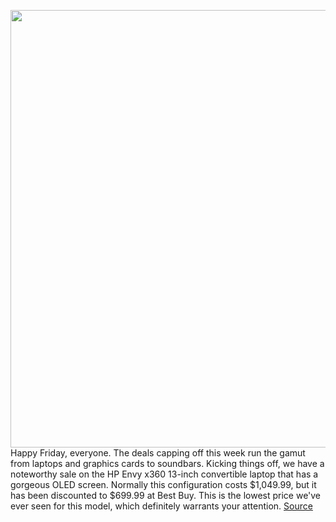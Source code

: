 <img src='https://cdn.vox-cdn.com/thumbor/JSLvcpMSnnkogRgAd-mtBkZHhF8=/0x0:2040x1360/1200x800/filters:focal(857x517:1183x843)/cdn.vox-cdn.com/uploads/chorus_image/image/70727041/mchin_200705_4086_0006.0.0.jpg' width='700px' /><br/>
Happy Friday, everyone. The deals capping off this week run the gamut from laptops and graphics cards to soundbars. Kicking things off, we have a noteworthy sale on the HP Envy x360 13-inch convertible laptop that has a gorgeous OLED screen. Normally this configuration costs $1,049.99, but it has been discounted to $699.99 at Best Buy. This is the lowest price we've ever seen for this model, which definitely warrants your attention.
<a href='https://www.theverge.com/good-deals/2022/4/8/23014831/hp-envy-x360-laptop-amd-rx-6600-gpu-graphics-card-jbl-vizio-soundbar-deal-sale'> Source <a/>